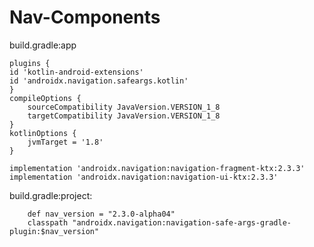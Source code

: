 # Nav-Components

build.gradle:app

    plugins {
    id 'kotlin-android-extensions'
    id 'androidx.navigation.safeargs.kotlin'
    }
    compileOptions {
        sourceCompatibility JavaVersion.VERSION_1_8
        targetCompatibility JavaVersion.VERSION_1_8
    }
    kotlinOptions {
        jvmTarget = '1.8'
    }
    
    implementation 'androidx.navigation:navigation-fragment-ktx:2.3.3'
    implementation 'androidx.navigation:navigation-ui-ktx:2.3.3'
    
build.gradle:project:
    
        def nav_version = "2.3.0-alpha04"
        classpath "androidx.navigation:navigation-safe-args-gradle-plugin:$nav_version"
